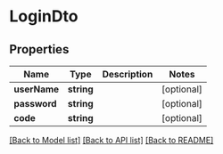 # LoginDto

## Properties
Name | Type | Description | Notes
------------ | ------------- | ------------- | -------------
**userName** | **string** |  | [optional] 
**password** | **string** |  | [optional] 
**code** | **string** |  | [optional] 

[[Back to Model list]](../README.md#documentation-for-models) [[Back to API list]](../README.md#documentation-for-api-endpoints) [[Back to README]](../README.md)


